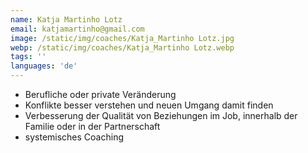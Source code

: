 ```yaml
---
name: Katja Martinho Lotz
email: katjamartinho@gmail.com
image: /static/img/coaches/Katja_Martinho Lotz.jpg
webp: /static/img/coaches/Katja_Martinho Lotz.webp
tags: ''
languages: 'de'
---
```


<ul><li>Berufliche oder private Veränderung</li><li>Konflikte besser verstehen und neuen Umgang damit finden</li><li>Verbesserung der Qualität von Beziehungen im Job, innerhalb der Familie oder in der Partnerschaft</li><li>systemisches Coaching</li></ul>